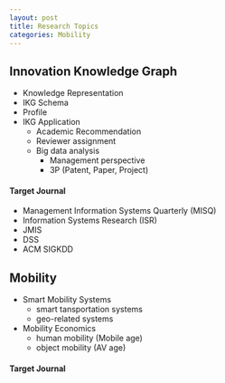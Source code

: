 ```yaml
---
layout: post
title: Research Topics
categories: Mobility
---
```


## Innovation Knowledge Graph

- Knowledge Representation
- IKG Schema
- Profile
- IKG Application
    - Academic Recommendation
    - Reviewer assignment
    - Big data analysis
        - Management perspective
        - 3P (Patent, Paper, Project)

#### Target Journal


- Management Information Systems Quarterly (MISQ)
- Information Systems Research (ISR)
- JMIS
- DSS
- ACM SIGKDD


## Mobility

- Smart Mobility Systems
    - smart tansportation systems
    - geo-related systems
- Mobility Economics
    - human mobility (Mobile age)
    - object mobility (AV age)

#### Target Journal

